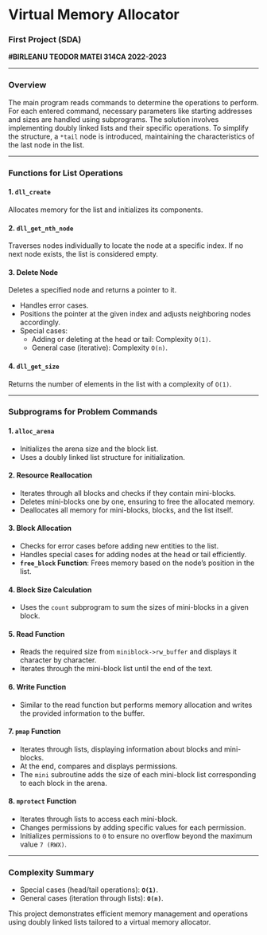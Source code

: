 # Virtual Memory Allocator

### First Project (SDA)  
**#BIRLEANU TEODOR MATEI 314CA 2022-2023**

---

### Overview
The main program reads commands to determine the operations to perform. For each entered command, necessary parameters like starting addresses and sizes are handled using subprograms. The solution involves implementing doubly linked lists and their specific operations. To simplify the structure, a `*tail` node is introduced, maintaining the characteristics of the last node in the list.

---

### Functions for List Operations

#### 1. **`dll_create`**  
   Allocates memory for the list and initializes its components.

#### 2. **`dll_get_nth_node`**  
   Traverses nodes individually to locate the node at a specific index. If no next node exists, the list is considered empty.

#### 3. **Delete Node**  
   Deletes a specified node and returns a pointer to it.  
   - Handles error cases.  
   - Positions the pointer at the given index and adjusts neighboring nodes accordingly.  
   - Special cases:  
     - Adding or deleting at the head or tail: Complexity `O(1)`.  
     - General case (iterative): Complexity `O(n)`.

#### 4. **`dll_get_size`**  
   Returns the number of elements in the list with a complexity of `O(1)`.

---

### Subprograms for Problem Commands

#### 1. **`alloc_arena`**
   - Initializes the arena size and the block list.  
   - Uses a doubly linked list structure for initialization.

#### 2. **Resource Reallocation**  
   - Iterates through all blocks and checks if they contain mini-blocks.  
   - Deletes mini-blocks one by one, ensuring to free the allocated memory.  
   - Deallocates all memory for mini-blocks, blocks, and the list itself.

#### 3. **Block Allocation**  
   - Checks for error cases before adding new entities to the list.  
   - Handles special cases for adding nodes at the head or tail efficiently.  
   - **`free_block` Function**: Frees memory based on the node’s position in the list.

#### 4. **Block Size Calculation**  
   - Uses the `count` subprogram to sum the sizes of mini-blocks in a given block.

#### 5. **Read Function**  
   - Reads the required size from `miniblock->rw_buffer` and displays it character by character.  
   - Iterates through the mini-block list until the end of the text.

#### 6. **Write Function**  
   - Similar to the read function but performs memory allocation and writes the provided information to the buffer.

#### 7. **`pmap` Function**  
   - Iterates through lists, displaying information about blocks and mini-blocks.  
   - At the end, compares and displays permissions.  
   - The `mini` subroutine adds the size of each mini-block list corresponding to each block in the arena.

#### 8. **`mprotect` Function**  
   - Iterates through lists to access each mini-block.  
   - Changes permissions by adding specific values for each permission.  
   - Initializes permissions to `0` to ensure no overflow beyond the maximum value `7 (RWX)`.

---

### Complexity Summary
- Special cases (head/tail operations): **`O(1)`**.  
- General cases (iteration through lists): **`O(n)`**.

This project demonstrates efficient memory management and operations using doubly linked lists tailored to a virtual memory allocator.
